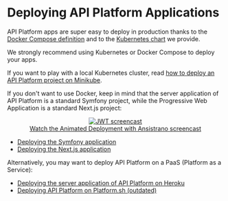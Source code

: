 # Deploying API Platform Applications

API Platform apps are super easy to deploy in production thanks to the [Docker Compose definition](docker-compose.md) and to the [Kubernetes chart](kubernetes.md) we provide.

We strongly recommend using Kubernetes or Docker Compose to deploy your apps.

If you want to play with a local Kubernetes cluster, read [how to deploy an API Platform project on Minikube](minikube.md).

If you don't want to use Docker, keep in mind that the server application of API Platform is a standard Symfony project,
while the Progressive Web Application is a standard Next.js project:

<p align="center" class="symfonycasts"><a href="https://symfonycasts.com/screencast/ansistrano?cid=apip"><img src="../symfony/images/symfonycasts-player.png" alt="JWT screencast"><br>Watch the Animated Deployment with Ansistrano screencast</a></p>

* [Deploying the Symfony application](https://symfony.com/doc/current/deployment.html)
* [Deploying the Next.js application](https://nextjs.org/docs/deployment)

Alternatively, you may want to deploy API Platform on a PaaS (Platform as a Service):

* [Deploying the server application of API Platform on Heroku](heroku.md)
* [Deploying API Platform on Platform.sh (outdated)](https://platform.sh/blog/deploy-api-platform-on-platformsh)
